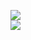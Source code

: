 [![](https://img.shields.io/badge/Made%20With-Github%20Spray-lightgrey.svg?style=for-the-badge&logo=github)](https://github.com/Annihil/github-spray#23732)  
[![](https://i.imgur.com/2DrTn0Z.gif)](https://github.com/Annihil/github-spray)